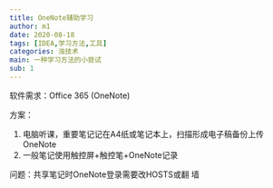 ```yaml
---
title: OneNote辅助学习
author: m1
date: 2020-08-18
tags: [IDEA,学习方法,工具]
categories: 浊技术
main: 一种学习方法的小尝试
sub: 1
---
```


软件需求：Office 365 (OneNote)

方案：
1. 电脑听课，重要笔记记在A4纸或笔记本上，扫描形成电子稿备份上传OneNote
2. 一般笔记使用触控屏+触控笔+OneNote记录

问题：共享笔记时OneNote登录需要改HOSTS或翻 墙